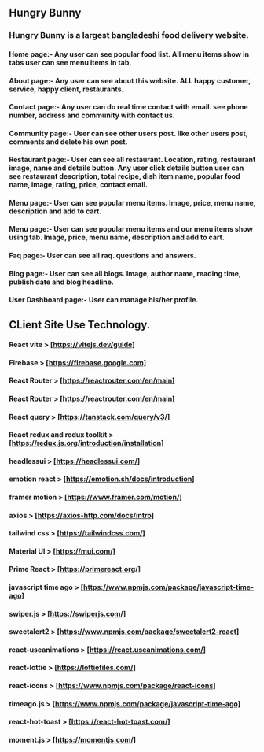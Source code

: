 ## Hungry Bunny
### Hungry Bunny is a largest bangladeshi food delivery website.
#### Home page:- Any user can see popular food list. All menu items show in tabs user can see menu items in tab. 
#### About page:- Any user can see about this website. ALL happy customer, service, happy client, restaurants. 
#### Contact page:- Any user can do real time contact with email. see phone number, address and community with contact us.
#### Community page:- User can see other users post. like other users post, comments and delete his own post.
#### Restaurant page:- User can see all restaurant. Location, rating, restaurant image, name and details button. Any user click details button user can see restaurant description, total recipe, dish item name, popular food name, image, rating, price, contact email.
#### Menu page:- User can see popular menu items. Image, price, menu name, description and add to cart.
#### Menu page:- User can see popular menu items and our menu items show using tab. Image, price, menu name, description and add to cart.
#### Faq page:- User can see all raq. questions and answers.
#### Blog page:- User can see all blogs. Image, author name, reading time, publish date and blog headline.
#### User Dashboard page:- User can manage his/her profile.  

## CLient Site Use Technology.
#### React vite > [https://vitejs.dev/guide]
#### Firebase > [https://firebase.google.com]
#### React Router > [https://reactrouter.com/en/main]
#### React Router > [https://reactrouter.com/en/main]
#### React query > [https://tanstack.com/query/v3/]
#### React redux and redux toolkit > [https://redux.js.org/introduction/installation]
#### headlessui > [https://headlessui.com/]
#### emotion react > [https://emotion.sh/docs/introduction]
#### framer motion > [https://www.framer.com/motion/]
#### axios > [https://axios-http.com/docs/intro]
#### tailwind css > [https://tailwindcss.com/]
#### Material UI > [https://mui.com/]
#### Prime React > [https://primereact.org/]
#### javascript time ago > [https://www.npmjs.com/package/javascript-time-ago]
#### swiper.js  > [https://swiperjs.com/] 
#### sweetalert2 > [https://www.npmjs.com/package/sweetalert2-react]
#### react-useanimations > [https://react.useanimations.com/]
#### react-lottie > [https://lottiefiles.com/]
#### react-icons > [https://www.npmjs.com/package/react-icons]
#### timeago.js > [https://www.npmjs.com/package/javascript-time-ago]
#### react-hot-toast > [https://react-hot-toast.com/]
<!--  -->

#### moment.js > [https://momentjs.com/]